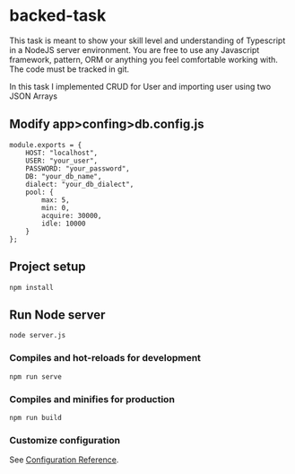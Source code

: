 # backed-task
This task is meant to show your skill level and understanding of Typescript in a NodeJS server environment. You are free to use any Javascript framework, pattern, ORM or anything you feel comfortable working with. The code must be tracked in git. 

In this task I implemented CRUD for User and importing user using two JSON Arrays

## Modify app>confing>db.config.js
```
module.exports = {
    HOST: "localhost",
    USER: "your_user",
    PASSWORD: "your_password",
    DB: "your_db_name",
    dialect: "your_db_dialect",
    pool: {
        max: 5,
        min: 0,
        acquire: 30000,
        idle: 10000
    }
};
```


## Project setup
```
npm install
```
## Run Node server
```
node server.js
```

### Compiles and hot-reloads for development
```
npm run serve
```

### Compiles and minifies for production
```
npm run build
```

### Customize configuration
See [Configuration Reference](https://cli.vuejs.org/config/).
